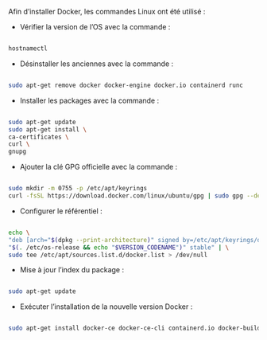 Afin d’installer Docker, les commandes Linux ont été utilisé :

- Vérifier la version de l’OS avec la commande :

```bash

hostnamectl

```

- Désinstaller les anciennes avec la commande :

```bash

sudo apt-get remove docker docker-engine docker.io containerd runc

```

- Installer les packages avec la commande :

```bash

sudo apt-get update
sudo apt-get install \
ca-certificates \
curl \
gnupg

```

- Ajouter la clé GPG officielle avec la commande :

```bash

sudo mkdir -m 0755 -p /etc/apt/keyrings
curl -fsSL https://download.docker.com/linux/ubuntu/gpg | sudo gpg --dearmor -o /etc/apt/keyrings/docker.gpg

```

- Configurer le référentiel :

```bash

echo \
"deb [arch="$(dpkg --print-architecture)" signed by=/etc/apt/keyrings/docker.gpg] https://donload.docker.com/linux/ubuntu \
"$(. /etc/os-release && echo "$VERSION_CODENAME")" stable" | \
sudo tee /etc/apt/sources.list.d/docker.list > /dev/null

```

- Mise à jour l’index du package :

```bash

sudo apt-get update

```

- Exécuter l’installation de la nouvelle version Docker :

```bash

sudo apt-get install docker-ce docker-ce-cli containerd.io docker-buildx-plugin docker-compose-plugin

```
